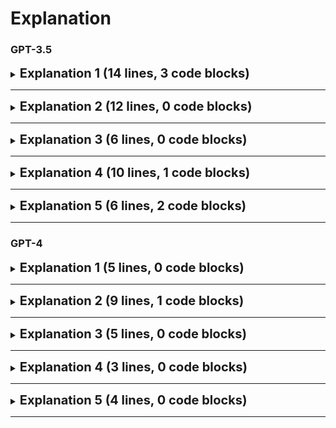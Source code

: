 # Explanation
### GPT-3.5

<details>
  <summary><span style="font-size:20px;font-weight:bold;">Explanation 1 (14 lines, 3 code blocks)</span></summary>
  <details>
    <summary>English (original)</summary>
  Based on the code snippets, it appears that the test failure is related to the `count` method of the `pandas.core.window.rolling.Rolling` class. The `count` method is defined as follows:

```python
def count(self):
    # different impl for freq counting
    if self.is_freq_type:
        window_func = self._get_roll_func("roll_count")
        return self._apply(window_func, center=self.center, name="count")

    return super().count()
```

However, the error message suggests that the `count` method is not supported with using a BaseIndexer subclass. This is indicated by the call to the `validate_baseindexer_support` function, which raises a `NotImplementedError` if the `func_name` is not in the `BASEINDEXER_WHITELIST`. The relevant code snippet is:

```python
def validate_baseindexer_support(func_name: Optional[str]) -> None:
    BASEINDEXER_WHITELIST = {
        "min",
        "max",
        "mean",
        "sum",
        "median",
        "std",
        "var",
        "kurt",
        "quantile",
    }
    if isinstance(func_name, str) and func_name not in BASEINDEXER_WHITELIST:
        raise NotImplementedError(
            f"{func_name} is not supported with using a BaseIndexer "
            f"subclasses. You can use .apply() with {func_name}."
        )
```

Therefore, it seems that the `count` method of the `pandas.core.window.rolling.Rolling` class is not properly implemented to support BaseIndexer subclasses.

To fix the issue, the `count` method of the `pandas.core.window.rolling.Rolling` class should be modified to either support BaseIndexer subclasses or raise a `NotImplementedError` with instructions to use `.apply()` instead for unsupported functions.

Possible fix:
- Modify `pandas.core.window.rolling.Rolling.count` to properly handle BaseIndexer subclasses.
- Add a check in `pandas.core.window.common.validate_baseindexer_support` to whitelist additional functions that are supported with BaseIndexer subclasses.
- Update the error message in `pandas.core.window.common.validate_baseindexer_support` to provide instructions on how to use unsupported functions with `.apply()`.

Please note that these suggestions are based solely on the analysis of the failing test and the provided code snippets. A more comprehensive understanding of the codebase and its requirements may be necessary for an accurate fix.
Suggestions for fixing the bug:

- Modify `pandas.core.window.rolling.Rolling.count` to properly handle BaseIndexer subclasses.
- Add a check in `pandas.core.window.common.validate_baseindexer_support` to whitelist additional functions that are supported with BaseIndexer subclasses.
- Update the error message in `pandas.core.window.common.validate_baseindexer_support` to provide instructions on how to use unsupported functions with `.apply()`.

Code locations to fix:
```
pandas.core.window.rolling.Rolling.count
pandas.core.window.common.validate_baseindexer_support
```
</details>
<details>
  <summary>Korean (translated)</summary>

코드 스니펫를 봤을 때, 테스트 실패는 `pandas.core.window.rolling.Rolling` 클래스의 `count` 메서드와 관련이 있는 것으로 보입니다. `count` 메서드는 다음과 같이 정의됩니다.

```python
def count(self):
    # different impl for freq counting
    if self.is_freq_type:
        window_func = self._get_roll_func("roll_count")
        return self._apply(window_func, center=self.center, name="count")

    return super().count()
```

그러나, 오류 메시지는 BaseIndexer 서브클래스를 사용할 때 count 메서드가 지원되지 않는다는 것을 시사합니다. 이는 `validate_baseindexer_support` 함수를 호출하여 할 때 드러나는데, 이 함수는 `func_name`이 `BASEINDEXER_WHITELIST에` 없다면 `NotImplementedError`를 발생시킵니다. 관련된 코드는 아래와 같습니다:

```python
def validate_baseindexer_support(func_name: Optional[str]) -> None:
    BASEINDEXER_WHITELIST = {
        "min",
        "max",
        "mean",
        "sum",
        "median",
        "std",
        "var",
        "kurt",
        "quantile",
    }
    if isinstance(func_name, str) and func_name not in BASEINDEXER_WHITELIST:
        raise NotImplementedError(
            f"{func_name} is not supported with using a BaseIndexer "
            f"subclasses. You can use .apply() with {func_name}."
        )
```

따라서, `pandas.core.window.rolling.Rolling` 클래스의 `count` 메서드가 `BaseIndexer` 서브클래스를 지원하도록 구현되있지 않은 것으로 보입니다.

이 문제를 해결하려면, `pandas.core.window.rolling.Rolling` 클래스의 `count` 메서드를 수정하여 BaseIndexer 서브클래스를 지원하도록 수정하거나, 지원하지 않는 함수에 대해서는 `.apply()`를 대신 사용할 것을 설명하는 `NotImplementedError`를 발생시켜야 합니다. 

가능한 수정 방법은 아래와 같습니다.
- `pandas.core.window.rolling.Rolling.count`를 수정하여 `BaseIndexer` 서브클래스를 올바르게 처리하도록 합니다.
- `pandas.core.window.common.validate_baseindexer_support`에 추가 검사를 추가하여 `BaseIndexer` 서브클래스와 함께 필요한 함수를 허용 목록에 추가합니다.
- `pandas.core.window.common.validate_baseindexer_support`의 에러메시지를 수정하여 지원되지 않는 함수를 `.apply()`와 함께 사용하는 방법에 대한 설명을 제공합니다. 

제시된 방법은 실패하는 테스트와 제공된 코드만 바탕으로 한 분석을 기반으로 한다는 점을 유의해주세요. 정확한 수정을 위해서는 코드베이스와 그 요구사항에 대한 더 포괄적인 이해가 필요할 수 있습니다.

가능한 수정 방법은 아래와 같습니다.
- `pandas.core.window.rolling.Rolling.count`를 수정하여 `BaseIndexer` 서브클래스를 올바르게 처리하도록 합니다.
- `pandas.core.window.common.validate_baseindexer_support`에 추가 검사를 추가하여 `BaseIndexer` 서브클래스와 함께 필요한 함수를 허용 목록에 추가합니다.
- `pandas.core.window.common.validate_baseindexer_support`의 에러메시지를 수정하여 지원되지 않는 함수를 `.apply()`와 함께 사용하는 방법에 대한 설명을 제공합니다. 

고쳐야 하는 코드 위치:
```
pandas.core.window.rolling.Rolling.count
pandas.core.window.common.validate_baseindexer_support
```

</details>
</details>
<hr>


<details>
  <summary><span style="font-size:20px;font-weight:bold;">Explanation 2 (12 lines, 0 code blocks)</span></summary>
  <details>
    <summary>English (original)</summary>
  Title: Diagnosis of test `test_rolling_forward_window`
Details: The test `test_rolling_forward_window` is testing the behavior of rolling windows in the `pandas.core.window.common` module. It sets up a `FixedForwardWindowIndexer` with a window size of 3 and tries to apply a specific function to the rolling window. However, the test failed with a `NotImplementedError` indicating that the `count` function is not supported with the `BaseIndexer` subclass.

Following the execution path, we can see that the `validate_baseindexer_support` function in the `pandas.core.window.common` module is called. This function checks if the provided function name is in a whitelist of supported functions for `BaseIndexer` subclasses. If the function name is not in the whitelist, a `NotImplementedError` is raised.

The error occurred because the `count` function is not in the whitelist of supported functions for `BaseIndexer` subclasses.

Suggested fix:
- To fix the error, the `count` function should be added to the `BASEINDEXER_WHITELIST` whitelist in the `validate_baseindexer_support` function in the `pandas.core.window.common` module.

Affected method:
- `pandas.core.window.common.validate_baseindexer_support(None)`

Note: The fix assumes that the `count` function can work correctly with a `BaseIndexer` subclass. If that is not the case, additional changes may be required to handle the `count` function differently with `BaseIndexer` subclasses.
The test `test_rolling_forward_window` failed because the `count` function is not supported with the `BaseIndexer` subclass. To fix the error, the `count` function should be added to the `BASEINDEXER_WHITELIST` whitelist in the `validate_baseindexer_support` function in the `pandas.core.window.common` module.

Affected method:
- `pandas.core.window.common.validate_baseindexer_support(None)`
</details>
<details>
  <summary>Korean (translated)</summary>

제목: `test_rolling_forward_window` 테스트에 대한 분석

내용: `test_rolling_forward_window` 테스트는 `pandas.core.window.common` 모듈의 rolling window behavior를 테스트하고 있습니다. window 크기가 3인 `FixedForwardWindowIndexer`를 설정하고 rolling window에 특정 함수를 적용하려고 시도합니다. 하지만, 테스트는 `count` 함수가 `BaseIndexer` 서브클래스에서 지원되지 않는다는 `NotImplementedError`로 실패했습니다. 

실행 경로를 따라가보면, `pandas.core.window.common` 모듈의 `validate_baseindexer_support` 함수가 호출된다는 것을 알 수 있습니다. 이 함수는 제공된 함수 이름이 `BaseIndexer` 서브클래스에서 지원하는 함수의 허용 목록에 있는지 확인합니다. 함수 이름이 허용 목록에 없으면, `NotImplementedError`가 발생합니다. 

에러는 `count` 함수가 `BaseIndexer` 서브클래스에서 지원하는 함수의 허용 목록에 없기 때문에 발생했습니다.

수정 방법 제안:
- 버그를 고치려면, `pandas.core.window.common` 모듈의 `validate_baseindexer_support` 함수의 `BASEINDEXER_WHITELIST` 함수 허용 목록에 `count`함수가 추가되어야 합니다.

영향을 받는 함수:
- `pandas.core.window.common.validate_baseindexer_support(None)`

참고: 제시된 수정 방법은 `count` 함수가 `BaseIndexer` 서브클래스에 올바르게 작동할 수 있다고 가정합니다. 그렇지 않은 경우, `BaseIndexer` 서브클래스에서 `count` 함수를 다르게 처리하기 위한 추가 변경이 필요할 수 있습니다.

`test_rolling_forward_window` 테스트는 `count` 함수가 `BaseIndexer` 서브클래스에서 지원되지 않기 때문에 실패했습니다. 이 오류를 수정하려면, `pandas.core.window.common` 모듈의 `validate_baseindexer_support` 함수 내 `BASEINDEXER_WHITELIST` 허용 목록에 `count` 함수를 추가해야 합니다.

영향을 받는 함수:
- `pandas.core.window.common.validate_baseindexer_support(None)`

</details>
</details>
<hr>


<details>
  <summary><span style="font-size:20px;font-weight:bold;">Explanation 3 (6 lines, 0 code blocks)</span></summary>
  <details>
    <summary>English (original)</summary>
  The failing test `test_rolling_forward_window` is located in the `pandas.core.window.common` class. Looking at the code snippet for the `validate_baseindexer_support` method, we can see that it checks whether a given function name is supported with a `BaseIndexer` subclass. If the function name is not in the whitelist of supported functions, a `NotImplementedError` is raised.

In the failing test, the error occurred at line 156, where the `getattr(rolling, func)()` method is called. This method dynamically invokes the function specified by `func` on the `rolling` object.

The error message indicates that the `count` function is not supported with a `BaseIndexer` subclass. Instead, it suggests using the `.apply()` method with `count` instead.

To fix the bug, we need to update the `validate_baseindexer_support` method to include the `count` function in the `BASEINDEXER_WHITELIST`. This will allow the `count` function to be used with a `BaseIndexer` subclass without raising a `NotImplementedError`.

Recommendation:
- Fix the `validate_baseindexer_support` method in the `pandas.core.window.common` class.
</details>
<details>
  <summary>Korean (translated)</summary>

실패하는 `test_rolling_forward_window` 테스트는 `pandas.core.window.common` 클래스에 있습니다. `validate_baseindexer_support` 함수의 코드를 보면, 주어진 함수 이름이 `BaseIndexer` 서브클래스에서 지원되는지 확인합니다. 함수 이름이 지원 함수의 허용 목록에 없다면, `NotImplementedError`가 발생합니다.

실패하는 테스트에서, 오류는 156행의 `getattr(rolling, func)()` 함수가 호출될 때 발생했습니다. 이 함수 `rolling` object에서 `func`로 지정된 함수를 동적으로 호출합니다.

에러메시지는 `count` 함수가 `BaseIndexer` 서브클래스에서 지원되지 않는다고 명시합니다. 더불어 에러메시지는 `count` 대신 `.apply()` 메서드를 사용할 것을 제안합니다.

이 버그를 수정하려면, `validate_baseindexer_support` 함수를 업데이트하여 `BASEINDEXER_WHITELIST에` `count` 함수를 포함시켜야 합니다. 이렇게 하면 `BaseIndexer` 서브클래스에서 `count` 함수를 `NotImplementedError` 없이 사용할 수 있게 될 것입니다. 

추천 수정 방법:
- `pandas.core.window.common` class에 있는 `validate_baseindexer_support`함수를 수정하세요.

</details>
</details>
<hr>


<details>
  <summary><span style="font-size:20px;font-weight:bold;">Explanation 4 (10 lines, 1 code blocks)</span></summary>
  <details>
    <summary>English (original)</summary>
  Title: NotImplementedError in test `test_rolling_forward_window`

Details: The test `test_rolling_forward_window` from the `pandas.tests.window.test_base_indexer` module failed with a `NotImplementedError`. The error was raised in the code snippet `result = getattr(rolling, func)()` at line 155. The error message indicates that the method `count` is not supported with the use of a `BaseIndexer` subclass. Instead, the error suggests using the `.apply()` method with `count`.

To investigate further, I traced back the error to the method `validate_baseindexer_support` in the `pandas.core.window.common` module at line 342. This method checks if the `func_name` is in a whitelist of supported methods for `BaseIndexer` subclasses. If the `func_name` is not in the whitelist, a `NotImplementedError` is raised with a helpful message suggesting using the `.apply()` method.

In this case, the failing test is calling the `count()` method on a `BaseIndexer` object, which is not supported. Instead, the test should use the `.apply()` method with `count`. 

To fix this issue, the following method in the `pandas.core.window.common` module should be modified:

`pandas.core.window.common.validate_baseindexer_support`

The modification should allow the `count` method to be supported with `BaseIndexer` subclasses.

Suggested fix:

```python
328 : def validate_baseindexer_support(func_name: Optional[str]) -> None:
329 :     # GH 32865: These functions work correctly with a BaseIndexer subclass
330 :     # Add 'count' to the whitelist
331 :     BASEINDEXER_WHITELIST = {
332 :         "min",
333 :         "max",
334 :         "mean",
335 :         "sum",
336 :         "median",
337 :         "std",
338 :         "var",
339 :         "kurt",
340 :         "quantile",
341 :         "count",  # Add 'count' to the whitelist
342 :     }
343 :     if isinstance(func_name, str) and func_name not in BASEINDEXER_WHITELIST:
344 :         raise NotImplementedError(
345 :             f"{func_name} is not supported with using a BaseIndexer "
346 :             f"subclasses. You can use .apply() with {func_name}."
347 :         )
```

Note: There may be other methods that are not supported with `BaseIndexer` subclasses. The whitelist in the `validate_baseindexer_support` method should be updated accordingly to include any additional supported methods.

Let me know if you need any further assistance!
</details>
<details>
  <summary>Korean (translated)</summary>

제목: `test_rolling_forward_window` 테스트의 NotImplementedError 

내용: 
`pandas.tests.window.test_base_indexer` 모듈의 `test_rolling_forward_window` 테스트가 `NotImplementedError`로 실패했습니다. 에러는 155행의 `result = getattr(rolling, func)()` 코드에서 발생했습니다. 에러메시지는 `count` 함수를 `BaseIndexer` 서브클래스와 사용하는 것은 지원되지 않는다고 설명합니다. 대신 에러메시지는 `count`와 함께 `.apply()` 메서드를 사용할 것을 제안합니다. 

더 조사해보면, 에러를 `pandas.core.window.common` 모듈의 342행에 있는 `validate_baseindexer_support` 함수로까지 추적할 수 있습니다. 이 메소드는 `func_name`이 `BaseIndexer` 서브클래스에서 지원되는 함수 허용 목록에 있는지 확인합니다. 만약 `func_name`이 허용 목록에 없다면, `.apply()` 메소드 사용을 제안하는 도움말 메시지와 함께 `NotImplementedError`가 발생합니다. 

이 경우, 실패하는 테스트는 `BaseIndexer` 오브젝트에서 지원되지 않는 `count()` 함수를 호출하고 있습니다. 이렇게 하는 대신에 테스트가 `count`와 함께 `.apply()` 메서드를 사용해야 하는 것으로 보입니다.

이 문제를 고치기 위해서는 `pandas.core.window.common` 모듈의 다음 함수를 수정해야 합니다:

`pandas.core.window.common.validate_baseindexer_support`

수정사항은 `count` 함수가 `BaseIndexer` 서브클래스에서 사용될 수 있도록 허용해야 합니다.

제시된 수정 코드:

```python
328 : def validate_baseindexer_support(func_name: Optional[str]) -> None:
329 :     # GH 32865: These functions work correctly with a BaseIndexer subclass
330 :     # Add 'count' to the whitelist
331 :     BASEINDEXER_WHITELIST = {
332 :         "min",
333 :         "max",
334 :         "mean",
335 :         "sum",
336 :         "median",
337 :         "std",
338 :         "var",
339 :         "kurt",
340 :         "quantile",
341 :         "count",  # Add 'count' to the whitelist
342 :     }
343 :     if isinstance(func_name, str) and func_name not in BASEINDEXER_WHITELIST:
344 :         raise NotImplementedError(
345 :             f"{func_name} is not supported with using a BaseIndexer "
346 :             f"subclasses. You can use .apply() with {func_name}."
347 :         )
```

참고: `BaseIndexer` 서브클래스에서 지원되지 않는 다른 함수도 있을 수 있습니다. `validate_baseindexer_support` 메서드의 허용 목록은 추가로 지원할 함수를 포함하도록 적절하게 업데이트되어야 합니다.

추가로 도움이 필요하다면 말씀해 주세요!

</details>
</details>
<hr>


<details>
  <summary><span style="font-size:20px;font-weight:bold;">Explanation 5 (6 lines, 2 code blocks)</span></summary>
  <details>
    <summary>English (original)</summary>
  The failing test is `pandas.tests.window.test_base_indexer.test_rolling_forward_window()`, which is located in the `pandas.core.window` package. The test is calling the `validate_baseindexer_support` method from the `pandas.core.window.common` class. Here is the relevant code snippet:

```python
def validate_baseindexer_support(func_name: Optional[str]) -> None:
    BASEINDEXER_WHITELIST = {
        "min",
        "max",
        "mean",
        "sum",
        "median",
        "std",
        "var",
        "kurt",
        "quantile",
    }
    if isinstance(func_name, str) and func_name not in BASEINDEXER_WHITELIST:
        raise NotImplementedError(
            f"{func_name} is not supported with using a BaseIndexer "
            f"subclasses. You can use .apply() with {func_name}."
        )
```

Based on this information, it appears that the error occurred in the `validate_baseindexer_support` method while raising a `NotImplementedError`. The specific line causing the error is not provided, but it seems to be related to a function name that is not in the `BASEINDEXER_WHITELIST`.

To fix this issue, we need to identify the specific function name that is causing the error and determine if it should be added to the `BASEINDEXER_WHITELIST`.
To fix the issue, the `validate_baseindexer_support` method in the `pandas.core.window.common` class should be modified. Specifically, the function name that is causing the `NotImplementedError` should be added to the `BASEINDEXER_WHITELIST`.

The suggested fix is:
```
pandas.core.window.common.validate_baseindexer_support(str func_name)
```
Note: This fix assumes that the `func_name` variable is a string.
</details>
<details>
  <summary>Korean (translated)</summary>

실패하는 테스트는 `pandas.tests.window.test_base_indexer.test_rolling_forward_window()`입니다. 이 테스트는 `pandas.core.window` 패키지에 있습니다. 테스트는 `pandas.core.window.common` 클래스의 `validate_baseindexer_support` 함수를 호출합니다. 아래는 관련된 코드입니다.

```python
def validate_baseindexer_support(func_name: Optional[str]) -> None:
    BASEINDEXER_WHITELIST = {
        "min",
        "max",
        "mean",
        "sum",
        "median",
        "std",
        "var",
        "kurt",
        "quantile",
    }
    if isinstance(func_name, str) and func_name not in BASEINDEXER_WHITELIST:
        raise NotImplementedError(
            f"{func_name} is not supported with using a BaseIndexer "
            f"subclasses. You can use .apply() with {func_name}."
        )
```

제공된 정보를 바탕으로, 오류는 `validate_baseindexer_support` 함수에서 `NotImplementedError`를 발생시키는 동안 발생한 것 같습니다. 오류를 일으키는 구체적인 라인은 제공되지 않았지만, `BASEINDEXER_WHITELIST`에 없는 함수 이름과 관련이 있는 것 같습니다.

이 문제를 수정하려면, 오류를 일으키는 구체적인 함수 이름을 알아내고 그 함수가 `BASEINDEXER_WHITELIST`에 추가되어야 하는지 결정해야 합니다.

이 문제를 수정하려면, `pandas.core.window.common` 클래스의 `validate_baseindexer_support` 함수를 수정해야 합니다. 구체적으로, `NotImplementedError`를 발생시키는 함수 이름을 `BASEINDEXER_WHITELIST`에 추가해야 합니다.

제시된 수정은 아래와 같습니다:
```
pandas.core.window.common.validate_baseindexer_support(str func_name)
```

참고: 이 수정은 `func_name` 변수가 문자열임을 가정합니다.

</details>
</details>
<hr>


### GPT-4

<details>
  <summary><span style="font-size:20px;font-weight:bold;">Explanation 1 (5 lines, 0 code blocks)</span></summary>
  <details>
    <summary>English (original)</summary>
  In the `validate_baseindexer_support` method, we can see that it accepts a function name and checks whether that function is in the `BASEINDEXER_WHITELIST`. If the provided function name is not in the whitelist, a `NotImplementedError` is raised. This is the error that our failing test encountered.

Looking at the error message `NotImplementedError: count is not supported with using a BaseIndexer subclasses. You can use .apply() with count.`, we can deduce that the test called a function named "count", which is not included in the `BASEINDEXER_WHITELIST`.

Summing up, the failing test `test_rolling_forward_window` uses a function named "count" in conjunction with a `BaseIndexer` subclass, but the current implementation of `validate_baseindexer_support` does not allow this combination, hence the error. I suggest fixing this by updating the `validate_baseindexer_support` function to support the "count" function with a `BaseIndexer` subclass, or adjusting the test to avoid this scenario. 

Please make the changes in the following method:

`pandas.core.window.common.validate_baseindexer_support`
</details>
<details>
  <summary>Korean (translated)</summary>

`validate_baseindexer_support` 함수를 보면, 이 함수는 함수 이름을 입력받고 그 함수가 `BASEINDEXER_WHITELIST`에 있는지 확인한다는 것을 알 수 있습니다. 입력된 함수 이름이 허용 목록에 없다면, `NotImplementedError`가 발생합니다. 이것이 실패하는 테스트에서 발생한 에러입니다.

에러메시지 `NotImplementedError: count is not supported with using a BaseIndexer subclasses. You can use .apply() with count.`를 보면, 테스트가 "count"라는 이름의 함수를 호출했지만 이 함수는 `BASEINDEXER_WHITELIST`에 포함되지 않았다는 것을 알 수 있습니다.

요약하자면, 실패하는 테스트 `test_rolling_forward_window`는 `BaseIndexer` 서브클래스와 함께 "count"라는 이름의 함수를 사용하지만, 현재 `validate_baseindexer_support`의 구현은 이 조합을 허용하지 않기 때문에 오류가 발생했습니다. 이 문제를 수정하려면 `validate_baseindexer_support` 함수를 수정하여 `BaseIndexer` 서브클래스에서 "count" 함수를 지원하도록 하거나, 테스트를 조정하여 이 시나리오를 피하는 것이 좋다고 제안합니다. 

다음 함수를 수정해주세요:

`pandas.core.window.common.validate_baseindexer_support`

</details>
</details>
<hr>


<details>
  <summary><span style="font-size:20px;font-weight:bold;">Explanation 2 (9 lines, 1 code blocks)</span></summary>
  <details>
    <summary>English (original)</summary>
  Here is the implementation of the `validate_baseindexer_support` function in `pandas.core.window.common`:

```python
328 : def validate_baseindexer_support(func_name: Optional[str]) -> None:
329 :     # GH 32865: These functions work correctly with a BaseIndexer subclass
330 :     BASEINDEXER_WHITELIST = {
331 :         "min",
332 :         "max",
333 :         "mean",
334 :         "sum",
335 :         "median",
336 :         "std",
337 :         "var",
338 :         "kurt",
339 :         "quantile",
340 :     }
341 :     if isinstance(func_name, str) and func_name not in BASEINDEXER_WHITELIST:
342 :         raise NotImplementedError( # error raised here
343 :             f"{func_name} is not supported with using a BaseIndexer "
344 :             f"subclasses. You can use .apply() with {func_name}."
345 :         )
```

The `validate_baseindexer_support` function checks whether the supplied `func_name` is in the `BASEINDEXER_WHITELIST` set. If it's not in the set, it raises the `NotImplementedError`. The `func_name` argument, when called, is `count`, which is not in the `BASEINDEXER_WHITELIST` set, and thus the `NotImplementedError` is raised.

This aligns with the test failure message: `NotImplementedError: count is not supported with using a BaseIndexer subclasses. You can use .apply() with count.`. 

So the issue is evident that the `count` method is unsupported when `self.window` is an instance of `BaseIndexer`, but the code tries to call this method regardless. This contradiction triggers the `NotImplementedError` and causes the test to fail. 

The test failure and the error message both indicate that the "count" function is not currently supported with using `BaseIndexer` subclasses. Yet, this function was invoked which led to the error. 

Now that we've identified the problematic area in the code leading to the test failure, we'll be able to recommend which pieces of code should be modified. The modifications should be about adjusting the program flow to prevent unsupported operations (`count` when `self.window` is a `BaseIndexer` instance). Let's present the methods that need to be updated.
pandas.core.window.rolling._Rolling_and_Expanding.count
pandas.core.window.common.validate_baseindexer_support
pandas.core.window.rolling.Rolling.count
</details>
<details>
  <summary>Korean (translated)</summary>

다음은 `pandas.core.window.common`에 있는 `validate_baseindexer_support` 함수의 구현입니다:

```python
328 : def validate_baseindexer_support(func_name: Optional[str]) -> None:
329 :     # GH 32865: These functions work correctly with a BaseIndexer subclass
330 :     BASEINDEXER_WHITELIST = {
331 :         "min",
332 :         "max",
333 :         "mean",
334 :         "sum",
335 :         "median",
336 :         "std",
337 :         "var",
338 :         "kurt",
339 :         "quantile",
340 :     }
341 :     if isinstance(func_name, str) and func_name not in BASEINDEXER_WHITELIST:
342 :         raise NotImplementedError( # error raised here
343 :             f"{func_name} is not supported with using a BaseIndexer "
344 :             f"subclasses. You can use .apply() with {func_name}."
345 :         )
```

`validate_baseindexer_support` 함수는 전달된 `func_name`이 `BASEINDEXER_WHITELIST` 에 있는지 확인합니다. 없다면 `NotImplementedError`를 발생시킵니다. 호출 시 `func_name` 인자는 `count`이고, 이는 `BASEINDEXER_WHITELIST` 에 없어 `NotImplementedError`가 발생한 것입니다.

이는 에러메시지의 내용과도 맞습니다: `NotImplementedError: count is not supported with using a BaseIndexer subclasses. You can use .apply() with count.`

그러므로 `self.window`가 `BaseIndexer`의 인스턴스일 때 `count` 함수는 지원되지 않지만, 테스트가 함수를 호출하려 합니다. 이 모순이 `NotImplementedError`를 발생시키고 테스트 실패의 원인이 됩니다. 

테스트 실패와 오류 메시지 모두 "count" 함수가 현재 `BaseIndexer` 서브클래스와 함께 사용할 수 없음을 나타냅니다. 그러나 이 함수가 호출되어 오류가 발생했습니다.

테스트 실패를 야기하는 코드의 문제점을 찾았으므로, 이제 어떤 코드를 수정해야 하는지 제안할 수 있습니다. 수정 사항은 지원되지 않는 연산(`self.window`가 `BaseIndexer` 인스턴스일 때 `count`를 적용하는 것)을 방지하기 위해 프로그램 흐름을 조정하는 것이어야 합니다. 업데이트가 필요한 함수를 제시하겠습니다:

pandas.core.window.rolling._Rolling_and_Expanding.count
pandas.core.window.common.validate_baseindexer_support
pandas.core.window.rolling.Rolling.count

</details>
</details>
<hr>


<details>
  <summary><span style="font-size:20px;font-weight:bold;">Explanation 3 (5 lines, 0 code blocks)</span></summary>
  <details>
    <summary>English (original)</summary>
  The test `test_rolling_forward_window` failed because it triggered a `NotImplementedError` inside the function `validate_baseindexer_support` of the `pandas.core.window.common` module. 

This test checks if a forward-looking window on a rolling object with center=True raises a ValueError. However, it seems the `func` passed to `getattr(rolling, func)()` at line 156 is not supported with a BaseIndexer subclass, causing validation in function `validate_baseindexer_support` to fail.

Examining the code snippet retrieved for `validate_baseindexer_support` shows that a whitelist `BASEINDEXER_WHITELIST` is defined to list functions that can work correctly with a BaseIndexer subclass. If the input `func_name` is a string but not part of the whitelist, the function raises a `NotImplementedError`. 

The specific error message suggests that the unsupported function was 'count', which indicates that the 'count' function isn't a compatible operation with a BaseIndexer subclass, although it was used within the failing test. 

This inconsistency between test expectations (of applying 'count' to an object of a BaseIndexer subclass) and the system implementation (where 'count' is not supported for BaseIndexer subclasses) leads to the test failure.
</details>
<details>
  <summary>Korean (translated)</summary>

테스트 `test_rolling_forward_window`가 실패한 이유는 `pandas.core.window.common` 모듈의 `validate_baseindexer_support` 함수 내에서 `NotImplementedError`를 발생시켰기 때문입니다.

이 테스트는 center=True인 rolling 객체에 대한 forward-looking window가 `ValueError`를 발생시키는지 확인합니다. 하지만, 156행의 `getattr(rolling, func)()`에 전달된 `func`은 `BaseIndexer` 서브클래스와 함께 사용할 수 없는 것 같습니다. 이로 인해 `validate_baseindexer_support` 함수의 검증이 실패했습니다.

`validate_baseindexer_support`의 코드를 확인해보면 `BaseIndexer` 서브클래스와 올바르게 작동하는 함수를 나열하는 허용 목록 `BASEINDEXER_WHITELIST`가 정의되어 있습니다. 입력된 `func_name`이 문자열이지만 허용 목록에 포함 되어있지 않으면 함수가 `NotImplementedError`를 발생시킵니다.

에러메시지는 'count' 함수가 지원되지 않는 함수라고 제시하고 있습니다. 이는 실패한 테스트 내에서 이 함수가 사용되었음에도 불구하고, 'count' 함수가 BaseIndexer 서브클래스와 호환되지 않음을 시사합니다. 

테스트의 기대(BaseIndexer 서브클래스 객체에 'count'를 적용)와 시스템 구현(BaseIndexer 서브클래스에서 'count'가 지원되지 않음) 사이의 불일치가 테스트 실패의 원인이 됩니다.

</details>
</details>
<hr>


<details>
  <summary><span style="font-size:20px;font-weight:bold;">Explanation 4 (3 lines, 0 code blocks)</span></summary>
  <details>
    <summary>English (original)</summary>
  The error occurred in the `validate_baseindexer_support` function in `pandas.core.window.common` module. The function checks whether the method specified in `func_name` is in a defined list of supported methods (`BASEINDEXER_WHITELIST`). If the method is not on the list, a `NotImplementedError` is raised. 

The problem occurs when the function `count` is called along with the `BaseIndexer` subclass (using the `FixedForwardWindowIndexer` in this test). This method is not present in the `BASEINDEXER_WHITELIST`, hence the system throws a `NotImplementedError`.

The expected value of `func_name` was not respected, which resulted in a `NotImplementedError`. This explains the test failure. To fix it, you could add 'count' into `BASEINDEXER_WHITELIST` if `count` method is supposed to work with `BaseIndexer` subclasses. Alternatively, revise the test case to consider the limitations mentioned by the error message if `count` method is indeed not supposed to be used with `BaseIndexer` subclasses.
</details>
<details>
  <summary>Korean (translated)</summary>

에러는 `pandas.core.window.common` 모듈의 `validate_baseindexer_support` 함수에서 발생했습니다. 이 함수는 `func_name`으로 지정된 함수가 정의된 지원 함수 목록 (`BASEINDEXER_WHITELIST`)에 있는지 확인합니다. 함수가 리스트에 없으면 `NotImplementedError`를 발생시킵니다.

문제는 `BaseIndexer` 서브클래스(이 테스트에서는 `FixedForwardWindowIndexer` 사용)와 함께 `count` 함수가 호출되었을 때 발생합니다. 이 메소드는 `BASEINDEXER_WHITELIST`에 없기 때문에 시스템이 `NotImplementedError`를 발생시킵니다.

예상한 `func_name` 값이 입력되지 않았기 때문에, `NotImplementedError`가 발생하여 테스트가 실패한 것입니다. 이를 해결하려면, count 함수가 `BaseIndexer` 서브클래스에서 동작할 수 있다는 가정 하에 `BASEINDEXER_WHITELIST`에 `'count'`를 추가하면 됩니다. 혹은, `count` 메소드가 `BaseIndexer` 서브클래스에서 사용될 수 없다면 에러 메시지의 제한 사항을 고려하도록 테스트를 수정하는 것이 좋겠습니다.

</details>
</details>
<hr>


<details>
  <summary><span style="font-size:20px;font-weight:bold;">Explanation 5 (4 lines, 0 code blocks)</span></summary>
  <details>
    <summary>English (original)</summary>
  The test `test_rolling_forward_window` fails due to a `NotImplementedError` being raised in the `pandas.core.window.common.validate_baseindexer_support` method. The test is trying to use the `.count()` method of a `Rolling` object, which internally calls `validate_baseindexer_support` with an argument of `"count"` to validate the usage of the method with a `BaseIndexer` subclass. 

In our case, the `FixedForwardWindowIndexer` class is used in the test which is a subclass of `BaseIndexer`. And according to the implementation of `validate_baseindexer_support`, the `"count"` function is not in the whitelist of `BaseIndexer`-supported functions (`BASEINDEXER_WHITELIST`). This causes `validate_baseindexer_support` to raise the `NotImplementedError`.

The error message indicates that the `"count"` function is not supported with `BaseIndexer` subclasses and suggests using the `.apply()` method with `"count"` instead. This is why the test failure occurs when executing line 156 where it attempts `result = getattr(rolling, func)()` with `func = "count"`. 

In summary, the test is expecting the system to support counting with a forward-looking window (created by `FixedForwardWindowIndexer`), but this is currently not supported due to the constraints coded into the `validate_baseindexer_support` function.
</details>
<details>
  <summary>Korean (translated)</summary>

`test_rolling_forward_window` 테스트는 `pandas.core.window.common.validate_baseindexer_support` 함수에서 `NotImplementedError`가 발생하여 실패합니다. 이 테스트는 `Rolling` object의 `.count()` 메소드를 사용하려 하고 있는데, 이는 내부적으로 `"count"` 인자와 함께 `validate_baseindexer_support`를 호출하여 `BaseIndexer` 서브클래스에서 이 함수의 사용을 검증합니다.

여기서 `FixedForwardWindowIndexer` 클래스가 테스트에서 사용되는데, 이는 `BaseIndexer`의 서브클래스입니다. 그리고 `validate_baseindexer_support`의 구현에 따르면 `"count"` 함수는 `BaseIndexer`에서 지원하는 함수 허용 목록 (`BASEINDEXER_WHITELIST`)에 없습니다. 이로 인해 `validate_baseindexer_support`가 `NotImplementedError`를 발생시킵니다.

에러메시지는 `"count"` 함수가 `BaseIndexer` 서브클래스에서 지원되지 않으며, 대신 `.apply()` 메소드에 `"count"`를 사용할 것을 권합니다. 이는 156행을 실행할 때, 즉 `result = getattr(rolling, func)()`를 `func = "count"`로 실행했을 때 테스트가 실패하는 이유입니다.

요약하자면, 테스트는 `FixedForwardWindowIndexer`에 의해 만들어진 forward-looking window에서 count를 지원할 것을 예상하고 있지만, 이는 현재 `validate_baseindexer_support` 함수에 코딩된 제약으로 인해 지원되지 않습니다.

</details>
</details>
<hr>